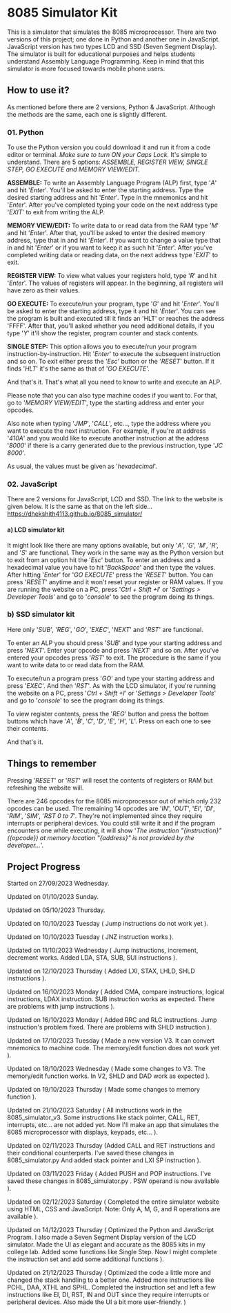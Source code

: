 
# 8085 Simulator Kit

This is a simulator that simulates the 8085 microprocessor. There are two versions of this project; one done in Python and another one in JavaScript. JavaScript version has two types LCD and SSD (Seven Segment Display). The simulator is built for educational purposes and helps students understand Assembly Language Programming. Keep in mind that this simulator is more focused towards mobile phone users. 

## How to use it?
As mentioned before there are 2 versions, Python & JavaScript. Although the methods are the same, each one is slightly different.
### 01. Python
To use the Python version you could download it and run it from a code editor or terminal. _Make sure to turn ON your Caps Lock._ It's simple to understand. There are 5 options: _ASSEMBLE, REGISTER VIEW, SINGLE STEP, GO EXECUTE and MEMORY VIEW/EDIT._

**ASSEMBLE:** To write an Assembly Language Program (ALP) first, type '_A_' and hit '_Enter_'. You'll be asked to enter the starting address. Type the desired starting address and hit '_Enter_'. Type in the mnemonics and hit '_Enter_'. After you've completed typing your code on the next address type '_EXIT_' to exit from writing the ALP.

**MEMORY VIEW/EDIT:** To write data to or read data from the RAM type '_M_' and hit '_Enter_'. After that, you'll be asked to enter the desired memory address, type that in and hit '_Enter_'. If you want to change a value type that in and hit '_Enter_' or if you want to keep it as such hit '_Enter_'. After you've completed writing data or reading data, on the next address type '_EXIT_' to exit.

**REGISTER VIEW:** To view what values your registers hold, type '_R_' and hit '_Enter_'. The values of registers will appear. In the beginning, all registers will have zero as their values.

**GO EXECUTE:** To execute/run your program, type '_G_' and hit '_Enter_'. You'll be asked to enter the starting address,  type it and hit '_Enter_'. You can see the program is built and executed till it finds an 'HLT' or reaches the address 'FFFF'. After that, you'll asked whether you need additional details, if you type '_Y_' it'll show the register, program counter and stack contents.

**SINGLE STEP:** This option allows you to execute/run your program instruction-by-instruction. Hit '_Enter_' to execute the subsequent instruction and so on. To exit either press the '_Esc_' button or the '_RESET_' button. If it finds '_HLT_' it's the same as that of '_GO EXECUTE_'.

And that's it. That's what all you need to know to write and execute an ALP.

Please note that you can  also type machine codes if you want to. For that, go to '_MEMORY VIEW/EDIT_', type the starting address and enter your opcodes.

Also note when typing '_JMP_', '_CALL_', etc..., type the address where you want to execute the next instruction. For example, if you're at address '_410A_' and you would like to execute another instruction at the address '_8000_' if there is a carry generated due to the previous instruction, type '_JC 8000_'.

As usual, the values must be given as '_hexadecimal_'.

### 02. JavaScript
There are 2 versions for JavaScript, LCD and SSD. The link to the website is given below. It is the same as that on the left side... https://dhekshith4113.github.io/8085_simulator/
#### a) LCD simulator kit
It might look like there are many options available, but only '_A_', '_G_', '_M_', '_R_', and '_S_' are functional. They work in the same way as the Python version but to exit from an option hit the '_Esc_' button. To enter an address and a hexadecimal value you have to hit '_BackSpace_' and then type the values. After hitting '_Enter_' for '_GO EXECUTE_' press the '_RESET_' button. You can press '_RESET_' anytime and it won't reset your register or RAM values. If you are running the website on a PC, press '_Ctrl + Shift +I_' or '_Settings > Developer Tools_' and go to '_console_' to see the program doing its things.
### b) SSD simulator kit
Here only '_SUB_', '_REG_', '_GO_', '_EXEC_', '_NEXT_' and '_RST_' are functional. 

To enter an ALP you should press '_SUB_' and type your starting address and press '_NEXT_'. Enter your opcode and press '_NEXT_' and so on. After you've entered your opcodes press '_RST_' to exit. The procedure is the same if you want to write data to or read data from the RAM.

To execute/run a program press '_GO_' and type your starting address and press '_EXEC_'. And then '_RST_'. As with the LCD simulator, if you're running the website on a PC, press '_Ctrl + Shift +I_' or '_Settings > Developer Tools_' and go to '_console_' to see the program doing its things.

To view register contents, press the '_REG_' button and press the bottom buttons which have '_A_', '_B_', '_C_', '_D_', '_E_', '_H_', '_L_'. Press on each one to see their contents.

And that's it. 

## Things to remember
Pressing '_RESET_' or '_RST_' will reset the contents of registers or RAM but refreshing the website will. 

There are 246 opcodes for the 8085 microprocessor out of which only 232 opcodes can be used. The remaining 14 opcodes are '_IN_', '_OUT_', '_EI_', '_DI_', '_RIM_', '_SIM_', '_RST 0 to 7_'. They're not implemented since they require interrupts or peripheral devices. You could still write it and if the program encounters one while executing, it will show '_The instruction "{instruction}" ({opcode}) at memory location "{address}" is not provided by the developer..._'.

## Project Progress
Started on 27/09/2023 Wednesday.

Updated on 01/10/2023 Sunday.

Updated on 05/10/2023 Thursday.

Updated on 10/10/2023 Tuesday ( Jump instructions do not work yet ).

Updated on 10/10/2023 Tuesday ( JNZ instruction works ).

Updated on 11/10/2023 Wednesday ( Jump instructions, increment, decrement works. Added LDA, STA, SUB, SUI instructions ).

Updated on 12/10/2023 Thursday ( Added LXI, STAX, LHLD, SHLD instructions ).

Updated on 16/10/2023 Monday ( Added CMA, compare instructions, logical instructions, LDAX instruction. SUB instruction works as expected. There are problems with jump instructions ).

Updated on 16/10/2023 Monday ( Added RRC and RLC instructions. Jump instruction's problem fixed. There are problems with SHLD instruction ).

Updated on 17/10/2023 Tuesday ( Made a new version V3. It can convert mnemonics to machine code. The memory/edit function does not work yet ).

Updated on 18/10/2023 Wednesday ( Made some changes to V3. The memory/edit function works. In V2, SHLD and DAD work as expected ).

Updated on 19/10/2023 Thursday ( Made some changes to memory function ).

Updated on 21/10/2023 Saturday ( All instructions work in the 8085_simulator_v3. Some instructions like stack pointer, CALL, RET, interrupts, etc... are not added yet. Now I'll make an app that simulates the 8085 microprocessor with displays, keypads, etc... ).

Updated on 02/11/2023 Thursday (Added CALL and RET instructions and their conditional counterparts. I've saved these changes in 8085_simulator.py And added stack pointer and LXI SP instruction ).

Updated on 03/11/2023 Friday ( Added PUSH and POP instructions. I've saved these changes in 8085_simulator.py . PSW operand is now available ).

Updated on 02/12/2023 Saturday ( Completed the entire simulator website using HTML, CSS and JavaScript. Note: Only A, M, G, and R operations are available ).

Updated on 14/12/2023 Thursday ( Optimized the Python and JavaScript Program. I also made a Seven Segment Display version of the LCD simulator. Made the  UI as elegant and accurate as the 8085 kits in my college lab. Added some functions like Single Step. Now I might complete the instruction set and add some additional functions ).

Updated on 21/12/2023 Thursday ( Optimized the code a little more and changed the stack handling to a better one. Added more instructions like PCHL, DAA, XTHL and SPHL. Completed the instruction set and left a few instructions like EI, DI, RST, IN and OUT since they require interrupts or peripheral devices. Also made the UI a bit more user-friendly. )
